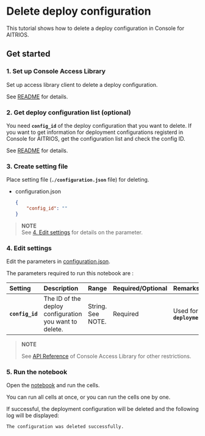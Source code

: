 # Delete deploy configuration

This tutorial shows how to delete a deploy configuration in Console for AITRIOS.

## Get started

### 1. Set up Console Access Library
Set up access library client to delete a deploy configuration.

See [README](../../../_common/set_up_console_client/README.md) for details.

### 2. Get deploy configuration list (optional)
You need **`config_id`** of the deploy configuration that you want to delete.
If you want to get information for deployment configurations registerd in Console for AITRIOS, get the configuration list and check the config ID.

See [README](../get_deploy_config/README.md) for details.

### 3. Create setting file
Place setting file (**`./configuration.json`** file) for deleting. 
- configuration.json
    ```json
    {
        "config_id": ""
    }
    ```
> **NOTE**<br>
> See [4. Edit settings](#4-edit-settings) for details on the parameter.

### 4. Edit settings
Edit the parameters in [configuration.json](./configuration.json).

The parameters required to run this notebook are :

|Setting|Description|Range|Required/Optional|Remarks
|:--|:--|:--|:--|:--|
|**`config_id`**|The ID of the deploy configuration you want to delete.|String.<br>See NOTE.|Required|Used for Console Access Library API:<br>**`deployment.deployment.Deployment.delete_deploy_configuration`**|

> **NOTE**
>
> See [API Reference](https://developer.aitrios.sony-semicon.com/development-guides/reference/api-references/) of Console Access Library for other restrictions.


### 5. Run the notebook
Open the [notebook](./delete_deploy_config.ipynb) and run the cells.

You can run all cells at once, or you can run the cells one by one.

If successful, the deployment configuration will be deleted and the following log will be displayed:

```
The configuration was deleted successfully.
```
